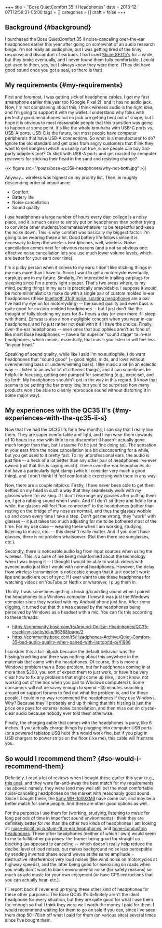 +++
title = "Bose QuietComfort 35 II Headphones"
date = 2018-12-07T12:58:31-05:00
tags = []
categories = []
draft = false
+++

[//]: # (tags = ["audio", "reviews"], categories = ["Gear"])

## Background {#background}

I purchased the Bose QuietComfort 35 II noise-canceling over-the-ear headphones earlier this year after going on somewhat of an audio research binge. I'm not really an audiophile, but I was getting tired of the tinny response and discomfort of earbuds. I had used [Shure SE215's](https://www.amazon.com/gp/product/B004PNZFZ8/ref=oh%5Faui%5Fsearch%5Fdetailpage?ie=UTF8&psc=1) for a while, but they broke eventually, and I never found them fully comfortable. I could get used to them, yes, but I always knew they were there. (They did have good sound once you got a seal, so there is that).


## My requirements {#my-requirements}

First and foremost, I was getting sick of headphone cables. I got my first smartphone earlier this year too (Google Pixel 2), and it has no audio jack. Now, I'm not complaining about this; I think wireless audio is the right idea, and I'm going to support it with my wallet. I understand why folks with perfectly good headphones but no jack are getting bent out of shape, but I hope it is obvious to most reasonable people that this transition was going to happen at some point. It's like the whole brouhaha with USB-C ports vs. USB-A ports. USB-C is the future, but most people have computer peripherals that have USB-A connections. So what is a manufacturer to do? Ignore the old standard and get cries from angry customers that think they want to sell dongles (which is usually not true, since people can buy 3rd-party adapters too)? Or stick with USB-A ports and get roasted by computer reviewers for sticking their head in the sand and resisting change?

{{< figure src="/posts/bose-qc35ii-headphones/why-not-both.jpg" >}}

Anyway... wireless was highest on my priority list. Then, in roughly descending order of importance:

-   Comfort
-   Battery life
-   Noise cancellation
-   Sound quality

I use headphones a large number of hours every day: college is a noisy place, and it is much easier to simply put on headphones than bother trying to convince other students/roommates/whatever to be respectful and keep the noise down. This is why comfort was basically my biggest factor: I'm going to be wearing these a lot. Good battery life follows since it is necessary to keep the wireless headphones, well, wireless. Noise cancellation comes next for obvious reasons (and a not so obvious one: effective noise cancellation lets you use much lower volume levels, which are better for your ears over time).

I'm a picky person when it comes to my ears: I don't like sticking things in my ears more than I have to. Since I want to get a motorcycle eventually, earplugs are in my future. Similarly, I'm interested in trialling earplugs for sleeping since I'm a pretty light sleeper. That's two areas where, to my mind, putting things in my ears is practically unavoidable. I suppose it would be more minimalistic to make do with a single pair of custom molded in-ear headphones (these [bluetooth 31dB noise isolating headphones](https://www.ultimateear.com/products/bluetooth-soundear-bike) are a pair I've had my eye on for motorcycling) -- the sound quality and even bass is quite good for custom-molded headphones -- but I just don't like the thought of fully blocking my ears for 8+ hours a day (or even more if I sleep with them). Earwax is also a non-negligible concern when you wear in-ear headphones, and I'd just rather not deal with it if I have the choice. Finally, over-the-ear headphones -- even ones that audiophiles aren't as fond of, like most Bose headphones -- have a far superior "sound stage" to in-ear headphones, which means, essentially, that music you listen to will feel less "in your head."

Speaking of sound quality, while like I said I'm no audiophile, I do want headphones that "sound good" (= good highs, mids, and lows without overwhelming bass or underwhelming bass). I like music a lot (in an eclectic way -- I listen to an awful lot of different things), and it can sometimes be helpful in focusing, getting one pumped for something (e.g., exercise), and so forth. My headphones shouldn't get in the way in this regard. (I know that seems to be setting the bar pretty low, but you'd be surprised how many products won't be able to cleanly reproduce sound without distorting it in some major way).


## My experiences with the QC35 II's {#my-experiences-with-the-qc35-ii-s}

Now that I've had the QC35 II's for a few months, I can say that I really like them. They are super comfortable and light, and I can wear them upwards of 10 hours in a row with little to no discomfort (I haven't actually gone much longer than that, but I assume I'd be just fine doing so). The sensation in your ears from the noise cancellation is a bit disconcerting for a while, but you get used to it pretty fast. To my unprofessional ears, the audio is just fine --  a heck of a lot better than any other pair of headphones I've ever owned (not that this is saying much). These over-the-ear headphones do not have a particularly tight clamp (which I consider very much a good thing), and I don't think I'd feel comfortable exercising with them in any way.

Now, there are a couple nitpicks. Firstly, I have never been able to get them settled on my head in such a way that they seamlessly work with my glasses when I'm walking. If I don't rearrange my glasses after putting them on, I get a rubbing sound when I walk. And if I don't sit there and fiddle for a while, the glasses will feel "too connected" to the headphones (rather than resting on the bridge of my nose as normal), and thus the glasses wobble up and down every time I take a step. Don't get me wrong, they "work" with glasses -- it just takes too much adjusting for me to be bothered most of the time. For my use case -- wearing these when I am working, studying, listening to music, etc. -- this doesn't really matter. And if you don't have glasses, there is no problem whatsoever. (But then there are sunglasses, etc.).

Secondly, there is noticeable audio lag from input sources when using the wireless. This is a case of me being misinformed about the technology when I was buying it -- I thought I would be able to watch videos with synced audio just like I would with normal headphones. However, the delay from wireless transmission is noticeable enough that it just doesn't work: lips and audio are out of sync. If I ever want to use these headphones for watching videos on YouTube or Netflix or whatever, I plug them in.

Thirdly, I was sometimes getting a hissing/crackling sound when I paired the headphones to a Windows computer. I knew it was just the Windows computer since they worked with my Android phone just fine. After some digging, it turned out that this was caused by the headphones being perceived by Windows as a headset with a mic. You can fix this according to these threads:

-   <https://community.bose.com/t5/Around-On-Ear-Headphones/QC35-crackling-static/td-p/86368/page/2>
-   <https://community.bose.com/t5/Headphones-Archive/Quiet-Comfort-35-bad-audio-quality-when-paired-with-laptop/td-p/41688>

I consider this a fair nitpick because the default behavior was the hissing/crackling and there was nothing about this anywhere in the materials that came with the headphones. Of course, this is more a Windows problem than a Bose problem, but for headphones coming in at more than $300, you sort of expect them to just work, or have it be very clear how to fix any problems that might come up (like, I don't know, not working out of the box when you pair to Windows computers?). Some consumers will not be savvy enough to spend ~30 minutes searching around on support forums to find out what the problem is, and for these people, I could in no way recommend the headphones if they use Windows. Why? Because they'll probably end up thinking that this hissing is just the price one pays for external noise cancellation, and then miss out on crystal-clear audio because nobody ever told them otherwise.

Finally, the charging cable that comes with the headphones is puny, like 6 inches. If you actually charge things by plugging into computer USB ports (or a powered tabletop USB hub) this would work fine, but if you plug in USB chargers to power strips on the floor (like me), this cable will frustrate you.


## So would I recommend them? {#so-would-i-recommend-them}

Definitely. I read a lot of reviews when I bought these earlier this year (e.g., [this one](https://www.rtings.com/headphones/reviews/bose/quietcomfort-35-ii)), and they were far-and-away the best match for my requirements (as above): namely, they were (and may well still be) the most comfortable noise-canceling headphones on the market with reasonably good sound. Since I bought these, the [Sony WH-1000XM3](https://www.rtings.com/headphones/reviews/sony/wh-1000xm3) have come out, and may be a better match for some people. And there are other good options as well.

For the purposes I use them for (working, studying, listening to music for long periods of time in imperfect sound environments) I think they are definitely better _for me_ than the other two kinds of headphones I am looking at: [noise-isolating custom-fit in-ear headphones](https://www.ultimateear.com/products/bluetooth-soundear-bike), and [bone-conduction headphones](https://aftershokz.com/products/trekz-air). These other headphones (neither of which I own) would seem to me to fulfill other purposes: the former being good for straight up blocking (as opposed to canceling -- which doesn't really help reduce the decibel level of loud noises, but makes background noise less perceptible by sending inverted phase sound waves at the same amplitude = destructive interference) very loud noises (like wind noise on motorcycles at highway speeds), and the latter being good for exercising on roads when you really don't want to block environmental noise (for safety reasons) so much as add music for your own enjoyment (or have GPS instructions that you can actually hear, etc.).

I'll report back if I ever end up trying these other kind of headphones for these other purposes. The Bose QC35 II's definitely aren't the ideal headphone for every situation, but they are quite good for what I use them for, enough so that I think they were well worth the money I paid for them. I would recommend waiting for them to go on sale if you can, since I've seen them drop $50-$70ish off what I paid for them (on various sites) several times since I've bought them.
